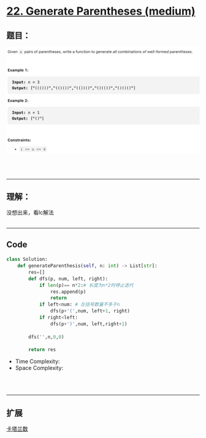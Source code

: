 # [22. Generate Parentheses (medium)](https://leetcode-cn.com/problems/generate-parentheses/)
## 题目：

![timu](img/22-1.png)

<br>
<br>

--------------------------------
## 理解：
没想出来，看lc解法
<br>
<br>

--------------------------------
## Code

```python
class Solution:
    def generateParenthesis(self, n: int) -> List[str]:
        res=[]
        def dfs(p, num, left, right):
            if len(p)== n*2:# 长度为n*2时停止迭代
                res.append(p)
                return 
            if left<num: # 左括号数量不多于n
                dfs(p+'(',num, left+1, right)
            if right<left:
                dfs(p+')',num, left,right+1)
        
        dfs('',n,0,0)

        return res
```
- Time Complexity: 
- Space Complexity: 

<br>
<br>

--------------------------------
## 扩展

[卡塔兰数](https://leetcode.wang/leetCode-22-Generate-Parentheses.html)